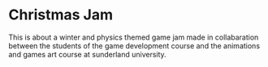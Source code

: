 # Christmas Jam
 This is about a winter and physics themed game jam made in collabaration between the students of the game development course and the animations and games art course at sunderland university.
